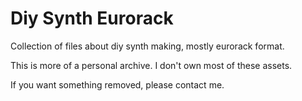 # Diy Synth Eurorack

Collection of files about diy synth making, mostly eurorack format.

This is more of a personal archive. I don't own most of these assets. 

If you want something removed, please contact me.
